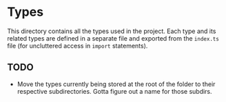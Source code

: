 # Types

This directory contains all the types used in the project. Each type and its related types are defined in a separate file and exported from the `index.ts` file (for uncluttered access in `import` statements).

## TODO

-   Move the types currently being stored at the root of the folder to their respective subdirectories. Gotta figure out a name for those subdirs.
